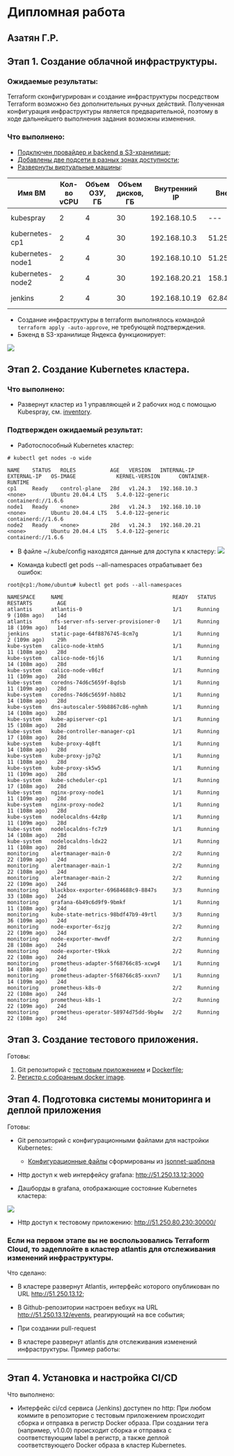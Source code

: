 # Дипломная работа
## Азатян Г.Р.



## Этап 1. Создание облачной инфраструктуры.

### Ожидаемые результаты:

Terraform сконфигурирован и создание инфраструктуры посредством Terraform возможно без дополнительных ручных действий.
Полученная конфигурация инфраструктуры является предварительной, поэтому в ходе дальнейшего выполнения задания возможны изменения.

### Что выполнено:
* [Подключен провайдер и backend в S3-хранилище](https://github.com/GrigoriyAzatyan/diploma/blob/master/terraform/provider.tf);
* [Добавлены две подсети в разных зонах доступности](https://github.com/GrigoriyAzatyan/diploma/blob/master/terraform/vpc.tf);
* [Развернуты виртуальные машины](https://github.com/GrigoriyAzatyan/diploma/blob/master/terraform/vms.tf):

|Имя ВМ | Кол-во vCPU | Объем ОЗУ, ГБ | Объем дисков, ГБ |  Внутренний IP | Внешний IP | Зона доступности |
-------------------|-------------|---------------|--------|---------|-------------|-----------------
kubespray | 2|4|30|192.168.10.5|---|ru-central1-a|
kubernetes-cp1 | 2|4|30|192.168.10.3|51.250.13.12|ru-central1-a|
kubernetes-node1 | 2|4|30|192.168.10.10|51.250.80.230|ru-central1-a|
kubernetes-node2 | 2|4|30|192.168.20.21|158.160.10.138|ru-central1-b|
jenkins | 2|4|30|192.168.10.19|62.84.126.220|ru-central1-b|

* Создание инфраструктуры в terraform выполнялось командой `terraform apply -auto-approve`, не требующей подтверждения.
* Бэкенд в S3-хранилище Яндекса функционирует:   

![](https://github.com/GrigoriyAzatyan/devops-netology/blob/main/S3_backend.png)


## Этап 2. Создание Kubernetes кластера.

### Что выполнено:   
* Развернут кластер из 1 управляющей и 2 рабочих нод с помощью Kubespray, см. [inventory](https://github.com/GrigoriyAzatyan/diploma/tree/master/kubespray/inventory/mycluster).

### Подтвержден ожидаемый результат:

* Работоспособный Kubernetes кластер:

```
# kubectl get nodes -o wide

NAME    STATUS   ROLES           AGE   VERSION   INTERNAL-IP     EXTERNAL-IP   OS-IMAGE             KERNEL-VERSION      CONTAINER-RUNTIME
cp1     Ready    control-plane   28d   v1.24.3   192.168.10.3    <none>        Ubuntu 20.04.4 LTS   5.4.0-122-generic   containerd://1.6.6
node1   Ready    <none>          28d   v1.24.3   192.168.10.10   <none>        Ubuntu 20.04.4 LTS   5.4.0-122-generic   containerd://1.6.6
node2   Ready    <none>          28d   v1.24.3   192.168.20.21   <none>        Ubuntu 20.04.4 LTS   5.4.0-122-generic   containerd://1.6.6
```

* В файле ~/.kube/config находятся данные для доступа к кластеру:
![](https://github.com/GrigoriyAzatyan/devops-netology/blob/main/kubeconfig.png)


* Команда kubectl get pods --all-namespaces отрабатывает без ошибок:

```
root@cp1:/home/ubuntu# kubectl get pods --all-namespaces

NAMESPACE     NAME                                   READY   STATUS    RESTARTS        AGE
atlantis      atlantis-0                             1/1     Running   9 (108m ago)    14d
atlantis      nfs-server-nfs-server-provisioner-0    1/1     Running   18 (109m ago)   14d
jenkins       static-page-64f8876745-8cm7g           1/1     Running   2 (109m ago)    29h
kube-system   calico-node-ktmh5                      1/1     Running   11 (108m ago)   28d
kube-system   calico-node-t6jl6                      1/1     Running   14 (108m ago)   28d
kube-system   calico-node-v86zf                      1/1     Running   11 (109m ago)   28d
kube-system   coredns-74d6c5659f-8qdsb               1/1     Running   11 (109m ago)   28d
kube-system   coredns-74d6c5659f-hb8b2               1/1     Running   14 (108m ago)   28d
kube-system   dns-autoscaler-59b8867c86-nghmh        1/1     Running   14 (108m ago)   28d
kube-system   kube-apiserver-cp1                     1/1     Running   15 (108m ago)   28d
kube-system   kube-controller-manager-cp1            1/1     Running   17 (108m ago)   28d
kube-system   kube-proxy-4q8ft                       1/1     Running   14 (108m ago)   28d
kube-system   kube-proxy-jp7q2                       1/1     Running   11 (108m ago)   28d
kube-system   kube-proxy-sk5w5                       1/1     Running   11 (109m ago)   28d
kube-system   kube-scheduler-cp1                     1/1     Running   17 (108m ago)   28d
kube-system   nginx-proxy-node1                      1/1     Running   11 (109m ago)   28d
kube-system   nginx-proxy-node2                      1/1     Running   11 (108m ago)   28d
kube-system   nodelocaldns-64z8p                     1/1     Running   11 (109m ago)   28d
kube-system   nodelocaldns-fc7z9                     1/1     Running   14 (108m ago)   28d
kube-system   nodelocaldns-ldx22                     1/1     Running   11 (108m ago)   28d
monitoring    alertmanager-main-0                    2/2     Running   22 (109m ago)   24d
monitoring    alertmanager-main-1                    2/2     Running   22 (108m ago)   24d
monitoring    alertmanager-main-2                    2/2     Running   22 (109m ago)   24d
monitoring    blackbox-exporter-69684688c9-8847s     3/3     Running   33 (108m ago)   24d
monitoring    grafana-6b49c6d9f9-9bmkf               1/1     Running   11 (108m ago)   24d
monitoring    kube-state-metrics-98bdf47b9-49rtl     3/3     Running   36 (109m ago)   24d
monitoring    node-exporter-6szjg                    2/2     Running   22 (109m ago)   24d
monitoring    node-exporter-mwvdf                    2/2     Running   28 (108m ago)   24d
monitoring    node-exporter-t9kxk                    2/2     Running   22 (108m ago)   24d
monitoring    prometheus-adapter-5f68766c85-xcwg4    1/1     Running   14 (108m ago)   24d
monitoring    prometheus-adapter-5f68766c85-xxvn7    1/1     Running   14 (109m ago)   24d
monitoring    prometheus-k8s-0                       2/2     Running   22 (108m ago)   24d
monitoring    prometheus-k8s-1                       2/2     Running   22 (109m ago)   24d
monitoring    prometheus-operator-58974d75dd-9bg4w   2/2     Running   22 (108m ago)   24d

```

## Этап 3. Создание тестового приложения.
Готовы: 
1. Git репозиторий с [тестовым приложением](https://github.com/GrigoriyAzatyan/diploma/blob/master/public-html/index.html) и [Dockerfile](https://github.com/GrigoriyAzatyan/diploma/blob/master/Dockerfile);
2. [Регистр с собранным docker image](https://hub.docker.com/repository/docker/gregory78/static-page).


## Этап 4. Подготовка cистемы мониторинга и деплой приложения

Готовы:

* Git репозиторий с конфигурационными файлами для настройки Kubernetes:
   * [Конфигурационные файлы](https://github.com/GrigoriyAzatyan/diploma/tree/master/kube-monitoring/manifests) сформированы из [jsonnet-шаблона](https://github.com/GrigoriyAzatyan/diploma/blob/master/kube-monitoring/diplom.jsonnet) 

* Http доступ к web интерфейсу grafana: http://51.250.13.12:3000

* Дашборды в grafana, отображающие состояние Kubernetes кластера: 

![](https://github.com/GrigoriyAzatyan/devops-netology/blob/main/grafana-cluster.png)

* Http доступ к тестовому приложению: http://51.250.80.230:30000/

### Если на первом этапе вы не воспользовались Terraform Cloud, то задеплойте в кластер atlantis для отслеживания изменений инфраструктуры.

Что сделано:
* В кластере развернут Atlantis, интерфейс которого опубликован по URL http://51.250.13.12;
* В Github-репозитории настроен вебхук на URL http://51.250.13.12/events, реагирующий на все события;
* При создании pull-request 


* В кластере развернут atlantis для отслеживания изменений инфраструктуры.
Пример работы:

---


## Этап 4. Установка и настройка CI/CD

Что выполнено:

* Интерфейс ci/cd сервиса (Jenkins) доступен по http: 
При любом коммите в репозиторие с тестовым приложением происходит сборка и отправка в регистр Docker образа.
При создании тега (например, v1.0.0) происходит сборка и отправка с соответствующим label в регистр, а также деплой соответствующего Docker образа в кластер Kubernetes.

